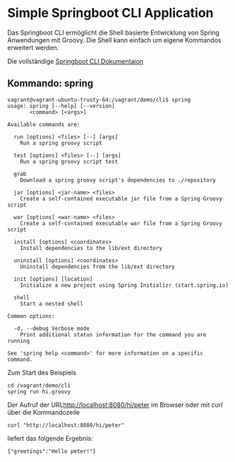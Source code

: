 # Simple Springboot CLI Application

Das Springboot CLI ermöglicht die Shell basierte Entwicklung von Spring Anwendungen mit Groovy. Die Shell kann einfach um eigene Kommandos erweitert werden. 

Die vollständige [Springboot CLI Dokumentaion](http://docs.spring.io/spring-boot/docs/current/reference/html/cli-using-the-cli.html)

## Kommando: spring

```
vagrant@vagrant-ubuntu-trusty-64:/vagrant/demo/cli$ spring
usage: spring [--help] [--version] 
       <command> [<args>]

Available commands are:

  run [options] <files> [--] [args]
    Run a spring groovy script

  test [options] <files> [--] [args]
    Run a spring groovy script test

  grab                
    Download a spring groovy script's dependencies to ./repository

  jar [options] <jar-name> <files>
    Create a self-contained executable jar file from a Spring Groovy script

  war [options] <war-name> <files>
    Create a self-contained executable war file from a Spring Groovy script

  install [options] <coordinates>
    Install dependencies to the lib/ext directory

  uninstall [options] <coordinates>
    Uninstall dependencies from the lib/ext directory

  init [options] [location]
    Initialize a new project using Spring Initializr (start.spring.io)

  shell                
    Start a nested shell

Common options:

  -d, --debug Verbose mode   
    Print additional status information for the command you are running

See 'spring help <command>' for more information on a specific command.
```
Zum Start des Beispiels 

```
cd /vagrant/demo/cli
spring run hi.groovy
```
Der Aufruf der URL[http://localhost:8080/hi/peter](http://localhost:8080/hi/peter) im Browser oder mit _curl_ über die Kommandozeile
```
curl "http://localhost:8080/hi/peter"
```
liefert das folgende Ergebnis:
```
{"greetings":"Hello peter!"}
```





